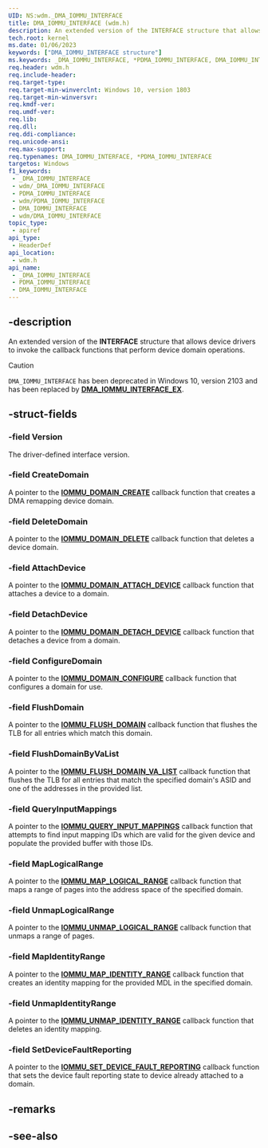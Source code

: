 ```yaml
---
UID: NS:wdm._DMA_IOMMU_INTERFACE
title: DMA_IOMMU_INTERFACE (wdm.h)
description: An extended version of the INTERFACE structure that allows device drivers to invoke the callback functions that perform device domain operations.
tech.root: kernel
ms.date: 01/06/2023
keywords: ["DMA_IOMMU_INTERFACE structure"]
ms.keywords: _DMA_IOMMU_INTERFACE, *PDMA_IOMMU_INTERFACE, DMA_IOMMU_INTERFACE,
req.header: wdm.h
req.include-header: 
req.target-type: 
req.target-min-winverclnt: Windows 10, version 1803
req.target-min-winversvr: 
req.kmdf-ver: 
req.umdf-ver: 
req.lib: 
req.dll: 
req.ddi-compliance: 
req.unicode-ansi: 
req.max-support: 
req.typenames: DMA_IOMMU_INTERFACE, *PDMA_IOMMU_INTERFACE
targetos: Windows
f1_keywords:
 - _DMA_IOMMU_INTERFACE
 - wdm/_DMA_IOMMU_INTERFACE
 - PDMA_IOMMU_INTERFACE
 - wdm/PDMA_IOMMU_INTERFACE
 - DMA_IOMMU_INTERFACE
 - wdm/DMA_IOMMU_INTERFACE
topic_type:
 - apiref
api_type:
 - HeaderDef
api_location:
 - wdm.h
api_name:
 - _DMA_IOMMU_INTERFACE
 - PDMA_IOMMU_INTERFACE
 - DMA_IOMMU_INTERFACE
---
```


## -description

An extended version of the **INTERFACE** structure that allows device drivers to invoke the callback functions that perform device domain operations.

> [!CAUTION]
> `DMA_IOMMU_INTERFACE` has been deprecated in Windows 10, version 2103 and has been replaced by [**DMA_IOMMU_INTERFACE_EX**](ns-wdm-dma_iommu_interface_ex.md).

## -struct-fields

### -field Version

The driver-defined interface version.

### -field CreateDomain

A pointer to the [**IOMMU_DOMAIN_CREATE**](nc-wdm-iommu_domain_create.md) callback function that creates a DMA remapping device domain.

### -field DeleteDomain

A pointer to the [**IOMMU_DOMAIN_DELETE**](nc-wdm-iommu_domain_delete.md) callback function that deletes a device domain.

### -field AttachDevice

A pointer to the [**IOMMU_DOMAIN_ATTACH_DEVICE**](nc-wdm-iommu_domain_attach_device.md) callback function that attaches a device to a domain.

### -field DetachDevice

A pointer to the [**IOMMU_DOMAIN_DETACH_DEVICE**](nc-wdm-iommu_domain_detach_device.md) callback function that detaches a device from a domain.

### -field ConfigureDomain

A pointer to the [**IOMMU_DOMAIN_CONFIGURE**](nc-wdm-iommu_domain_configure.md) callback function that configures a domain for use.

### -field FlushDomain

A pointer to the [**IOMMU_FLUSH_DOMAIN**](nc-wdm-iommu_flush_domain.md) callback function that flushes the TLB for all entries which match this domain.

### -field FlushDomainByVaList

A pointer to the [**IOMMU_FLUSH_DOMAIN_VA_LIST**](nc-wdm-iommu_flush_domain_va_list.md) callback function that flushes the TLB for all entries that match the specified domain's ASID and one of the addresses in the provided list.

### -field QueryInputMappings

A pointer to the [**IOMMU_QUERY_INPUT_MAPPINGS**](nc-wdm-iommu_query_input_mappings.md) callback function that attempts to find input mapping IDs which are valid for the given device and populate the provided buffer with those IDs.

### -field MapLogicalRange

A pointer to the [**IOMMU_MAP_LOGICAL_RANGE**](nc-wdm-iommu_map_logical_range.md) callback function that maps a range of pages into the address space of the specified domain.

### -field UnmapLogicalRange

A pointer to the [**IOMMU_UNMAP_LOGICAL_RANGE**](nc-wdm-iommu_unmap_logical_range.md) callback function that unmaps a range of pages.

### -field MapIdentityRange

A pointer to the [**IOMMU_MAP_IDENTITY_RANGE**](nc-wdm-iommu_map_identity_range.md) callback function that creates an identity mapping for the provided MDL in the specified domain.

### -field UnmapIdentityRange

A pointer to the [**IOMMU_UNMAP_IDENTITY_RANGE**](nc-wdm-iommu_unmap_identity_range.md) callback function that deletes an identity mapping.

### -field SetDeviceFaultReporting

A pointer to the [**IOMMU_SET_DEVICE_FAULT_REPORTING**](nc-wdm-iommu_set_device_fault_reporting.md) callback function that sets the device fault reporting state to device already attached to a domain.

## -remarks

## -see-also
